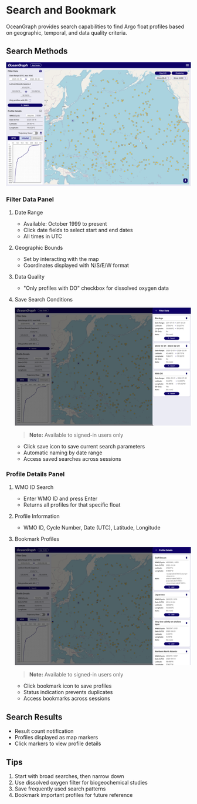 # Search and Bookmark

OceanGraph provides search capabilities to find Argo float profiles based on geographic, temporal, and data quality criteria.

## Search Methods

![Search](../../../imgs/search.png)

### Filter Data Panel

1. Date Range

   - Available: October 1999 to present
   - Click date fields to select start and end dates
   - All times in UTC

2. Geographic Bounds

   - Set by interacting with the map
   - Coordinates displayed with N/S/E/W format

3. Data Quality

   - "Only profiles with DO" checkbox for dissolved oxygen data

4. Save Search Conditions

   ![Save Search](../../../imgs/bookmark_filter_data.png)

    > **Note:** Available to signed-in users only

    - Click save icon to save current search parameters
    - Automatic naming by date range
    - Access saved searches across sessions

### Profile Details Panel

1. WMO ID Search

   - Enter WMO ID and press Enter
   - Returns all profiles for that specific float

2. Profile Information

   - WMO ID, Cycle Number, Date (UTC), Latitude, Longitude

3. Bookmark Profiles

   ![Bookmark Profile](../../../imgs/bookmark_profile_details.png)

    > **Note:** Available to signed-in users only

    - Click bookmark icon to save profiles
    - Status indication prevents duplicates
    - Access bookmarks across sessions

## Search Results

- Result count notification
- Profiles displayed as map markers
- Click markers to view profile details

## Tips

1. Start with broad searches, then narrow down
2. Use dissolved oxygen filter for biogeochemical studies
3. Save frequently used search patterns
4. Bookmark important profiles for future reference
